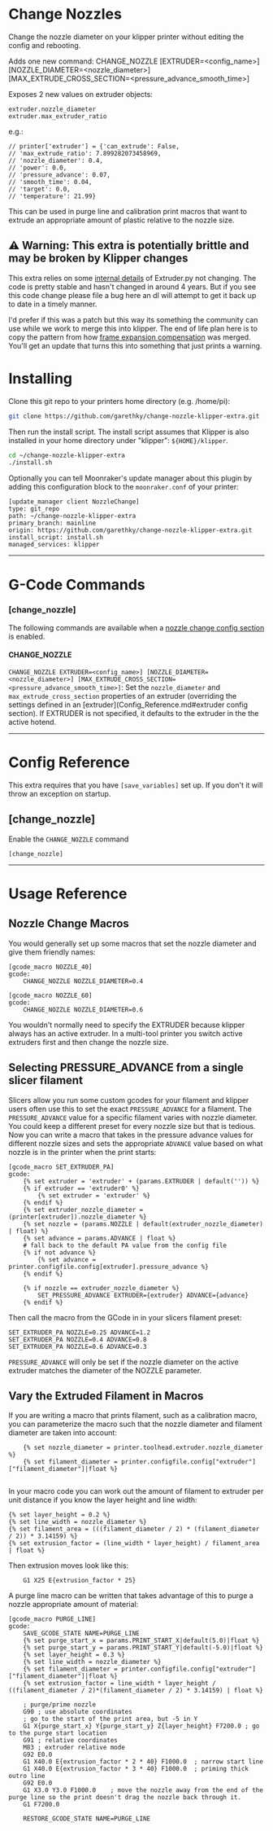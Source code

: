 # Change Nozzles

Change the nozzle diameter on your klipper printer without editing the config and rebooting.

Adds one new command:
CHANGE_NOZZLE [EXTRUDER=<config_name>] [NOZZLE_DIAMETER=<nozzle_diameter>] [MAX_EXTRUDE_CROSS_SECTION=<pressure_advance_smooth_time>]

Exposes 2 new values on extruder objects:
```
extruder.nozzle_diameter
extruder.max_extruder_ratio
```

e.g.:
```
// printer['extruder'] = {'can_extrude': False,
// 'max_extrude_ratio': 7.899282073458969,
// 'nozzle_diameter': 0.4,
// 'power': 0.0,
// 'pressure_advance': 0.07,
// 'smooth_time': 0.04,
// 'target': 0.0,
// 'temperature': 21.99}
```

This can be used in purge line and calibration print macros that want to extrude
 an appropriate amount of plastic relative to the nozzle size.

## ⚠️ Warning: This extra is potentially brittle and may be broken by Klipper changes

This extra relies on some [internal details](https://github.com/Klipper3d/klipper/blame/4671cf2d0e3ec864e72766cb1f6e24f1a308f794/klippy/kinematics/extruder.py#L164) of Extruder.py not changing. The code is pretty stable and hasn't changed in around 4 years. But if you see this code change please file a bug here an dI will attempt to get it back up to date in a timely manner.

I'd prefer if this was a patch but this way its something the community can use while we work to merge this into klipper. The end of life plan here is to copy the pattern from how [frame expansion compensation](https://github.com/alchemyEngine/klipper_frame_expansion_comp/blob/a6e0fe0735604aef89cba6962e2cab08a8ac1895/frame_expansion_compensation.py#L69) was merged. You'll get an update that turns this into something that just prints a warning.

# Installing

Clone this git repo to your printers home directory (e.g. /home/pi):

```bash
git clone https://github.com/garethky/change-nozzle-klipper-extra.git
```

Then run the install script. The install script assumes that Klipper is also installed in your home directory under "klipper": `${HOME}/klipper`.

```bash
cd ~/change-nozzle-klipper-extra
./install.sh
```

Optionally you can tell Moonraker's update manager about this plugin by 
adding this configuration block to the `moonraker.conf` of your printer:

```text
[update_manager client NozzleChange]
type: git_repo
path: ~/change-nozzle-klipper-extra
primary_branch: mainline
origin: https://github.com/garethky/change-nozzle-klipper-extra.git
install_script: install.sh
managed_services: klipper
```

----

# G-Code Commands

### [change_nozzle]
The following commands are available when a [nozzle change config section](#change_nozzle) is enabled.

#### CHANGE_NOZZLE
`CHANGE_NOZZLE EXTRUDER=<config_name>] [NOZZLE_DIAMETER=<nozzle_diameter>]
[MAX_EXTRUDE_CROSS_SECTION=<pressure_advance_smooth_time>]`: Set the 
`nozzle_diameter` and `max_extrude_cross_section` properties of an extruder 
(overriding the settings defined in an [extruder](Config_Reference.md#extruder 
config section). If EXTRUDER is not specified, it defaults to the extruder in
the the active hotend.

----

# Config Reference
This extra requires that you have `[save_variables]` set up. If you don't it will throw an exception on startup.

## [change_nozzle]
Enable the `CHANGE_NOZZLE` command
```
[change_nozzle]
```

----

# Usage Reference

## Nozzle Change Macros
You would generally set up some macros that set the nozzle diameter and give them friendly names:

```
[gcode_macro NOZZLE_40]
gcode:
    CHANGE_NOZZLE NOZZLE_DIAMETER=0.4

[gcode_macro NOZZLE_60]
gcode:
    CHANGE_NOZZLE NOZZLE_DIAMETER=0.6
```

You wouldn't normally need to specify the EXTRUDER because klipper always has an active extruder. In a multi-tool printer you switch active extruders first and then change the nozzle size.

## Selecting PRESSURE_ADVANCE from a single slicer filament

Slicers allow you run some custom gcodes for your filament and klipper users often use this to set the exact `PRESSURE_ADVANCE` for a filament. The `PRESSURE_ADVANCE` value for a specific filament varies with nozzle diameter. You could keep a different preset for every nozzle size but that is tedious. Now you can write a macro that takes in the pressure advance values for different nozzle sizes and sets the appropriate `ADVANCE` value based on what nozzle is in the printer when the print starts:

```
[gcode_macro SET_EXTRUDER_PA]
gcode:
    {% set extruder = 'extruder' + (params.EXTRUDER | default('')) %}
    {% if extruder == 'extruder0' %}
        {% set extruder = 'extruder' %}
    {% endif %}
    {% set extruder_nozzle_diameter = (printer[extruder]).nozzle_diameter %}
    {% set nozzle = (params.NOZZLE | default(extruder_nozzle_diameter) | float) %}
    {% set advance = params.ADVANCE | float %}
    # fall back to the default PA value from the config file
    {% if not advance %}
        {% set advance = printer.configfile.config[extruder].pressure_advance %}
    {% endif %}

    {% if nozzle == extruder_nozzle_diameter %}
        SET_PRESSURE_ADVANCE EXTRUDER={extruder} ADVANCE={advance}
    {% endif %}
```

Then call the macro from the GCode in in your slicers filament preset:

```
SET_EXTRUDER_PA NOZZLE=0.25 ADVANCE=1.2
SET_EXTRUDER_PA NOZZLE=0.4 ADVANCE=0.8
SET_EXTRUDER_PA NOZZLE=0.6 ADVANCE=0.3
```

`PRESSURE_ADVANCE` will only be set if the nozzle diameter on the active extruder matches the diameter of the NOZZLE parameter.

## Vary the Extruded Filament in Macros

If you are writing a macro that prints filament, such as a calibration macro, you can parameterize the macro such that the nozzle diameter and filament diameter are taken into account:

```
    {% set nozzle_diameter = printer.toolhead.extruder.nozzle_diameter %}
    {% set filament_diameter = printer.configfile.config["extruder"]["filament_diameter"]|float %}
    
```

In your macro code you can work out the amount of filament to extruder per unit distance if you know the layer height and line width:

```
{% set layer_height = 0.2 %}
{% set line_width = nozzle_diameter %}
{% set filament_area = (((filament_diameter / 2) * (filament_diameter / 2)) * 3.14159) %}
{% set extrusion_factor = (line_width * layer_height) / filament_area | float %}
```

Then extrusion moves look like this:

```
    G1 X25 E{extrusion_factor * 25}
```

A purge line macro can be written that takes advantage of this to purge a nozzle appropriate amount of material:
```
[gcode_macro PURGE_LINE]
gcode:
    SAVE_GCODE_STATE NAME=PURGE_LINE
    {% set purge_start_x = params.PRINT_START_X|default(5.0)|float %}
    {% set purge_start_y = params.PRINT_START_Y|default(-5.0)|float %}
    {% set layer_height = 0.3 %}
    {% set line_width = nozzle_diameter %}
    {% set filament_diameter = printer.configfile.config["extruder"]["filament_diameter"]|float %}
    {% set extrusion_factor = line_width * layer_height / ((filament_diameter / 2)*(filament_diameter / 2) * 3.14159) | float %}

    ; purge/prime nozzle
    G90 ; use absolute coordinates
    ; go to the start of the print area, but -5 in Y
    G1 X{purge_start_x} Y{purge_start_y} Z{layer_height} F7200.0 ; go to the purge start location
    G91 ; relative coordinates
    M83 ; extruder relative mode
    G92 E0.0
    G1 X40.0 E{extrusion_factor * 2 * 40} F1000.0  ; narrow start line
    G1 X40.0 E{extrusion_factor * 3 * 40} F1000.0  ; priming thick outro line
    G92 E0.0
    G1 X3.0 Y3.0 F1000.0    ; move the nozzle away from the end of the purge line so the print doesn't drag the nozzle back through it.
    G1 F7200.0

    RESTORE_GCODE_STATE NAME=PURGE_LINE
```